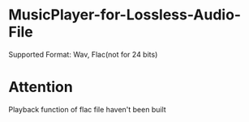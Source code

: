 # MusicPlayer-for-Lossless-Audio-File
Supported Format: Wav, Flac(not for 24 bits)
# Attention
Playback function of flac file haven't been built
